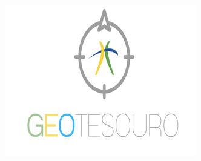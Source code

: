 <p align="center">
  <img width="780" height="400" src="https://github.com/pbizil/geotesouro/blob/main/imgs/2.png">
</p>
